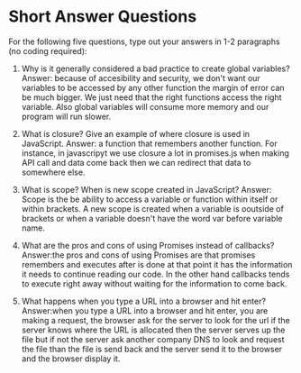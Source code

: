 # Short Answer Questions
For the following five questions, type out your answers in 1-2 paragraphs (no coding required):

1. Why is it generally considered a bad practice to create global variables?
Answer: because of accesibility and security, we don't want our variables to be accessed by any other function the margin of error can be much bigger. We just need that the right functions access the right variable. Also global variables will consume more memory and our program will run slower.


1. What is closure? Give an example of where closure is used in JavaScript.
Answer: a function that remembers another function. For instance, in javascripyt we use closure  a lot in promises.js when making API call and data come back then we can redirect that data to somewhere else.  

1. What is scope? When is new scope created in JavaScript?
Answer: Scope is  the be ability to access a variable or function within itself or within brackets. A new scope is created when a variable is ooutside of brackets or when a variable doesn't have the word var before variable name.  

1. What are the pros and cons of using Promises instead of callbacks?
Answer:the pros and cons of using Promises are that promises remembers and executes after is done at that point it has the information it needs to continue reading our code. In the other hand callbacks tends to execute right away without waiting for the information to come back.

1. What happens when you type a URL into a browser and hit enter?
Answer:when you type a URL into a browser and hit enter, you are making a request, the browser ask for  the server to look for the url if the server knows where the URL is allocated then the server serves up the file but if not the server ask another company DNS to look and request the file than the file is send back and the server send it to the browser and the browser display it. 
